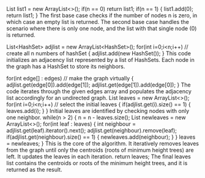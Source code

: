 List<Integer> list1 = new ArrayList<>();
if(n == 0)
    return list1;
if(n == 1)
{
    list1.add(0);
    return list1;
}
The first base case checks if the number of nodes n is zero, in which case an empty list is returned. The second base case handles the scenario where there is only one node, and the list with that single node (0) is returned.

List<HashSet<Integer>> adjlist = new ArrayList<HashSet<Integer>>();
for(int i=0;i<n;i++) // create all n numbers of hashSet
{
    adjlist.add(new HashSet<Integer>());
}
This code initializes an adjacency list represented by a list of HashSets. Each node in the graph has a HashSet to store its neighbors.

for(int edge[] : edges) // make the graph virtually
{
    adjlist.get(edge[0]).add(edge[1]);
    adjlist.get(edge[1]).add(edge[0]);
}
The code iterates through the given edges array and populates the adjacency list accordingly for an undirected graph.
List<Integer> leaves = new ArrayList<>();
for(int i=0;i<n;i++) // select the initial leaves
{
    if(adjlist.get(i).size() == 1)
    {
        leaves.add(i);
    }
}
Initial leaves are identified by checking nodes with only one neighbor.
while(n > 2)
{
    n = n - leaves.size();
    List<Integer> newleaves = new ArrayList<>();
    for(int leaf : leaves)
    {
        int neighbour = adjlist.get(leaf).iterator().next();
        adjlist.get(neighbour).remove(leaf);
        if(adjlist.get(neighbour).size() == 1)
        {
            newleaves.add(neighbour);
        }
    }
    leaves = newleaves;
}
This is the core of the algorithm. It iteratively removes leaves from the graph until only the centroids (roots of minimum height trees) are left. It updates the leaves in each iteration.
return leaves;
The final leaves list contains the centroids or roots of the minimum height trees, and it is returned as the result.